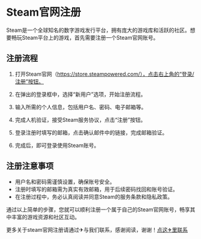 # Steam官网注册

Steam是一个全球知名的数字游戏发行平台，拥有庞大的游戏库和活跃的社区。想要畅玩Steam平台上的游戏，首先需要注册一个Steam官网账号。

## 注册流程

1. 打开Steam官网（https://store.steampowered.com/），点击右上角的“登录/注册”按钮。

2. 在弹出的登录框中，选择“新用户”选项，开始注册流程。

3. 输入所需的个人信息，包括用户名、密码、电子邮箱等。

4. 完成人机验证，接受Steam服务协议，点击“注册”按钮。

5. 登录注册时填写的邮箱，点击确认邮件中的链接，完成邮箱验证。

6. 完成后，即可登录使用Steam账号。

## 注册注意事项

- 用户名和密码需谨慎设置，确保账号安全。
- 注册时填写的邮箱需为真实有效邮箱，用于后续密码找回和账号验证。
- 在注册过程中，务必认真阅读并同意Steam的服务条款和隐私政策。

通过以上简单的步骤，您就可以顺利注册一个属于自己的Steam官网账号，畅享其中丰富的游戏资源和社区互动。

更多关于steam官网注册请通过✈与我们联系，感谢阅读，谢谢！[点这✈里联系](https://gg.k02.cc)